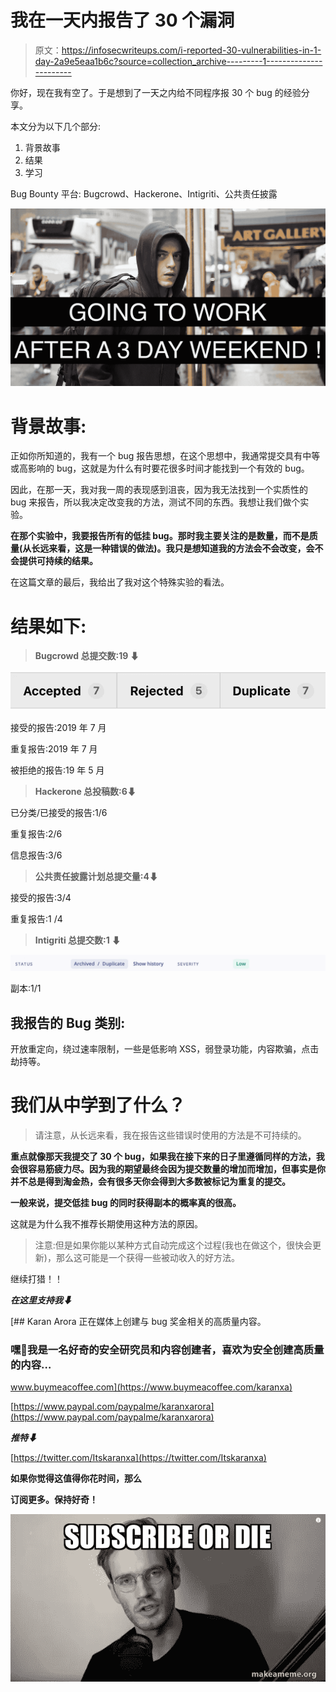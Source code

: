# 我在一天内报告了 30 个漏洞

> 原文：<https://infosecwriteups.com/i-reported-30-vulnerabilities-in-1-day-2a9e5eaa1b6c?source=collection_archive---------1----------------------->

你好，现在我有空了。于是想到了一天之内给不同程序报 30 个 bug 的经验分享。

本文分为以下几个部分:

1.  背景故事
2.  结果
3.  学习

Bug Bounty 平台: Bugcrowd、Hackerone、Intigriti、公共责任披露

![](img/30f4dff30d3f0cbc5ce7e5eb7af5d809.png)

# 背景故事:

正如你所知道的，我有一个 bug 报告思想，在这个思想中，我通常提交具有中等或高影响的 bug，这就是为什么有时要花很多时间才能找到一个有效的 bug。

因此，在那一天，我对我一周的表现感到沮丧，因为我无法找到一个实质性的 bug 来报告，所以我决定改变我的方法，测试不同的东西。我想让我们做个实验。

**在那个实验中，我要报告所有的低挂 bug。那时我主要关注的是数量，而不是质量(从长远来看，这是一种错误的做法)。我只是想知道我的方法会不会改变，会不会提供可持续的结果。**

在这篇文章的最后，我给出了我对这个特殊实验的看法。

# 结果如下:

> **Bugcrowd 总提交数:19 ⬇**

![](img/490866e606bd3cab43303cccb3df6708.png)

接受的报告:2019 年 7 月

重复报告:2019 年 7 月

被拒绝的报告:19 年 5 月

> **Hackerone 总投稿数:6⬇**

已分类/已接受的报告:1/6

重复报告:2/6

信息报告:3/6

> **公共责任披露计划总提交量:4⬇**

接受的报告:3/4

重复报告:1 /4

> **Intigriti 总提交数:1 ⬇**

![](img/15446305bfc45847a185ba52ee309ad6.png)

副本:1/1

## **我报告的 Bug 类别:**

开放重定向，绕过速率限制，一些是低影响 XSS，弱登录功能，内容欺骗，点击劫持等。

# 我们从中学到了什么？

> 请注意，从长远来看，我在报告这些错误时使用的方法是不可持续的。

**重点就像那天我提交了 30 个 bug，如果我在接下来的日子里遵循同样的方法，我会很容易筋疲力尽。因为我的期望最终会因为提交数量的增加而增加，但事实是你并不总是得到淘金热，会有很多天你会得到大多数被标记为重复的提交。**

**一般来说，提交低挂 bug 的同时获得副本的概率真的很高。**

这就是为什么我不推荐长期使用这种方法的原因。

> 注意:但是如果你能以某种方式自动完成这个过程(我也在做这个，很快会更新)，那么这可能是一个获得一些被动收入的好方法。

继续打猎！！

***在这里支持我⬇***

 [## Karan Arora 正在媒体上创建与 bug 奖金相关的高质量内容。

### 嘿👋我是一名好奇的安全研究员和内容创建者，喜欢为安全创建高质量的内容…

www.buymeacoffee.com](https://www.buymeacoffee.com/karanxa) 

[https://www.paypal.com/paypalme/karanxarora](https://www.paypal.com/paypalme/karanxarora)

***推特⬇***

[https://twitter.com/Itskaranxa](https://twitter.com/Itskaranxa)

**如果你觉得这值得你花时间，那么**

**订阅更多。保持好奇！**

![](img/61a36e9ca717a45f98e545e62ccb2e69.png)
